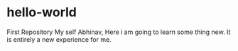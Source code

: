 # hello-world
First Repository
My self Abhinav, Here i am going to learn some thing new.
It is entirely a new experience for me.

